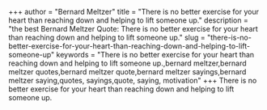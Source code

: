 +++
author = "Bernard Meltzer"
title = "There is no better exercise for your heart than reaching down and helping to lift someone up."
description = "the best Bernard Meltzer Quote: There is no better exercise for your heart than reaching down and helping to lift someone up."
slug = "there-is-no-better-exercise-for-your-heart-than-reaching-down-and-helping-to-lift-someone-up"
keywords = "There is no better exercise for your heart than reaching down and helping to lift someone up.,bernard meltzer,bernard meltzer quotes,bernard meltzer quote,bernard meltzer sayings,bernard meltzer saying,quotes, sayings,quote, saying, motivation"
+++
There is no better exercise for your heart than reaching down and helping to lift someone up.
